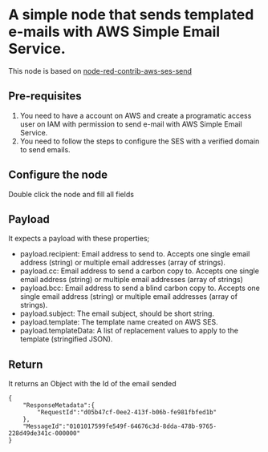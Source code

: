 # A simple node that sends templated e-mails with AWS Simple Email Service.

This node is based on [node-red-contrib-aws-ses-send](https://github.com/danielterra/node-red-contrib-aws-ses-send)

## Pre-requisites
1. You need to have a account on AWS and create a programatic access user on IAM with permission to send e-mail with AWS Simple Email Service.
2. You need to follow the steps to configure the SES with a verified domain to send emails.

## Configure the node
Double click the node and fill all fields

## Payload
It expects a payload with these properties;

- payload.recipient: Email address to send to. Accepts one single email address (string) or multiple email addresses (array of strings).
- payload.cc: Email address to send a carbon copy to. Accepts one single email address (string) or multiple email addresses (array of strings)
- payload.bcc: Email address to send a blind carbon copy to. Accepts one single email address (string) or multiple email addresses (array of strings).
- payload.subject: The email subject, should be short string.
- payload.template: The template name created on AWS SES.
- payload.templateData: A list of replacement values to apply to the template (stringified JSON).

## Return
It returns an Object with the Id of the email sended

```
{
    "ResponseMetadata":{
        "RequestId":"d05b47cf-0ee2-413f-b06b-fe981fbfed1b"
    },
    "MessageId":"0101017599fe549f-64676c3d-8dda-478b-9765-228d49de341c-000000"
}
```
    